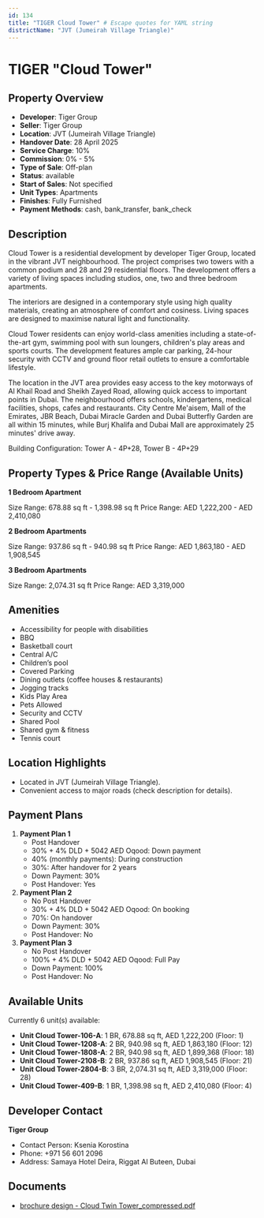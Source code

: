 ```yaml
---
id: 134
title: "TIGER Cloud Tower" # Escape quotes for YAML string
districtName: "JVT (Jumeirah Village Triangle)"
---
```


# TIGER "Cloud Tower"

## Property Overview
- **Developer**: Tiger Group
- **Seller**: Tiger Group
- **Location**: JVT (Jumeirah Village Triangle)
- **Handover Date**: 28 April 2025
- **Service Charge**: 10%
- **Commission**: 0% - 5%
- **Type of Sale**: Off-plan
- **Status**: available
- **Start of Sales**: Not specified
- **Unit Types**: Apartments
- **Finishes**: Fully Furnished
- **Payment Methods**: cash, bank_transfer, bank_check

## Description
Cloud Tower is a residential development by developer Tiger Group, located in the vibrant JVT neighbourhood. The project comprises two towers with a common podium and 28 and 29 residential floors. The development offers a variety of living spaces including studios, one, two and three bedroom apartments.

The interiors are designed in a contemporary style using high quality materials, creating an atmosphere of comfort and cosiness. Living spaces are designed to maximise natural light and functionality.

Cloud Tower residents can enjoy world-class amenities including a state-of-the-art gym, swimming pool with sun loungers, children's play areas and sports courts. The development features ample car parking, 24-hour security with CCTV and ground floor retail outlets to ensure a comfortable lifestyle.

The location in the JVT area provides easy access to the key motorways of Al Khail Road and Sheikh Zayed Road, allowing quick access to important points in Dubai. The neighbourhood offers schools, kindergartens, medical facilities, shops, cafes and restaurants. City Centre Me'aisem, Mall of the Emirates, JBR Beach, Dubai Miracle Garden and Dubai Butterfly Garden are all within 15 minutes, while Burj Khalifa and Dubai Mall are approximately 25 minutes' drive away.

Building Configuration: Tower A - 4P+28, Tower B - 4P+29

## Property Types & Price Range (Available Units)
**1 Bedroom Apartment**

Size Range: 678.88 sq ft - 1,398.98 sq ft
Price Range: AED 1,222,200 - AED 2,410,080

**2 Bedroom Apartments**

Size Range: 937.86 sq ft - 940.98 sq ft
Price Range: AED 1,863,180 - AED 1,908,545

**3 Bedroom Apartments**

Size Range: 2,074.31 sq ft
Price Range: AED 3,319,000

## Amenities
- Accessibility for people with disabilities
- BBQ
- Basketball court
- Central A/C
- Children’s pool
- Covered Parking
- Dining outlets  (coffee houses & restaurants)
- Jogging tracks
- Kids Play Area
- Pets Allowed
- Security and CCTV
- Shared Pool
- Shared gym & fitness
- Tennis court

## Location Highlights
- Located in JVT (Jumeirah Village Triangle).
- Convenient access to major roads (check description for details).

## Payment Plans
1. **Payment Plan 1**
   - Post Handover
   - 30% + 4% DLD + 5042 AED Oqood: Down payment
   - 40% (monthly payments): During construction
   - 30%: After handover for 2 years
   - Down Payment: 30%
   - Post Handover: Yes
2. **Payment Plan 2**
   - No Post Handover
   - 30% + 4% DLD + 5042 AED Oqood: On booking
   - 70%: On handover
   - Down Payment: 30%
   - Post Handover: No
3. **Payment Plan 3**
   - No Post Handover
   - 100% + 4% DLD + 5042 AED Oqood: Full Pay
   - Down Payment: 100%
   - Post Handover: No

## Available Units
Currently 6 unit(s) available:
- **Unit Cloud Tower-106-A**: 1 BR, 678.88 sq ft, AED 1,222,200 (Floor: 1)
- **Unit Cloud Tower-1208-A**: 2 BR, 940.98 sq ft, AED 1,863,180 (Floor: 12)
- **Unit Cloud Tower-1808-A**: 2 BR, 940.98 sq ft, AED 1,899,368 (Floor: 18)
- **Unit Cloud Tower-2108-B**: 2 BR, 937.86 sq ft, AED 1,908,545 (Floor: 21)
- **Unit Cloud Tower-2804-B**: 3 BR, 2,074.31 sq ft, AED 3,319,000 (Floor: 28)
- **Unit Cloud Tower-409-B**: 1 BR, 1,398.98 sq ft, AED 2,410,080 (Floor: 4)

## Developer Contact
**Tiger Group**
- Contact Person: Ksenia Korostina
- Phone: +971 56 601 2096
- Address: Samaya Hotel Deira, Riggat Al Buteen, Dubai

## Documents
- [brochure design - Cloud Twin Tower_compressed.pdf](https://cdn.geniemap.net/2023/06/22/kyFE15j2Ml9yrVDbev9gjUnyJveE7z89KQuJLoyT.pdf)
